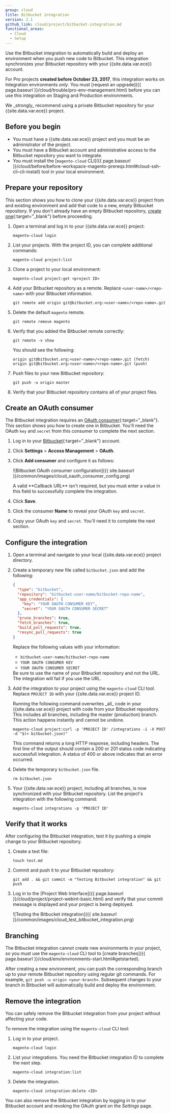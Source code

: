 ```yaml
---
group: cloud
title: Bitbucket integration
version: 2.1
github_link: cloud/project/bitbucket-integration.md
functional_areas:
  - Cloud
  - Setup
---
```


Use the Bitbucket integration to automatically build and deploy an environment when you push new code to Bitbucket. This integration synchronizes your Bitbucket repository with your {{site.data.var.ece}} account.

For Pro projects **created before October 23, 2017**, this integration works on Integration environments _only_. You must [request an upgrade]({{ page.baseurl }}/cloud/trouble/pro-env-management.html) before you can use this integration on Staging and Production environments.

<div class="bs-callout bs-callout-info" id="info" markdown="1">
We _strongly_ recommend using a private Bitbucket repository for your {{site.data.var.ece}} project.
</div>

## Before you begin
-   You must have a {{site.data.var.ece}} project and you must be an administrator of the project.
-   You must have a Bitbucket account and administrative access to the Bitbucket repository you want to integrate.
-   You must install the [`magento-cloud` CLI]({{ page.baseurl }}/cloud/before/before-workspace-magento-prereqs.html#cloud-ssh-cli-cli-install) tool in your local environment.

## Prepare your repository
This section shows you how to clone your {{site.data.var.ece}} project from and existing environment and add that code to a new, empty Bitbucket repository. If you don't already have an empty Bitbucket repository, [create one](https://confluence.atlassian.com/bitbucket/create-a-git-repository-759857290.html){:target="\_blank"} before proceeding.

1.  Open a terminal and log in to your {{site.data.var.ece}} project:

        magento-cloud login

1.  List your projects. With the project ID, you can complete additional commands:

        magento-cloud project:list

1.  Clone a project to your local environment:

        magento-cloud project:get <project ID>

1.  Add your Bitbucket repository as a remote. Replace `<user-name>/<repo-name>` with your Bitbucket information.

        git remote add origin git@bitbucket.org:<user-name>/<repo-name>.git

1.  Delete the default `magento` remote.

        git remote remove magento

1.  Verify that you added the Bitbucket remote correctly:

        git remote -v show

    You should see the following:

        origin git@bitbucket.org:<user-name>/<repo-name>.git (fetch)
        origin git@bitbucket.org:<user-name>/<repo-name>.git (push)

1.  Push files to your new Bitbucket repository:

        git push -u origin master

1.  Verify that your Bitbucket repository contains all of your project files.

## Create an OAuth consumer
The Bitbucket integration requires an [OAuth consumer](https://confluence.atlassian.com/x/pwIwDg){:target="\_blank"}. This section shows you how to create one in Bitbucket. You'll need the OAuth `key` and `secret` from this consumer to complete the next section.

1.  Log in to your [Bitbucket](https://bitbucket.org/account/signin/){:target="\_blank"} account.
1.  Click **Settings** > **Access Management** > **OAuth**.
1.  Click **Add consumer** and configure it as follows:

    ![Bitbucket OAuth consumer configuration]({{ site.baseurl }}/common/images/cloud_oauth_consumer_config.png)

    <div class="bs-callout bs-callout-warning" markdown="1">
    A valid **Callback URL** isn't required, but you must enter a value in this field to successfully complete the integration.
    </div>

1.  Click **Save**.
1.  Click the consumer **Name** to reveal your OAuth `key` and `secret`.
1.  Copy your OAuth `key` and `secret`. You'll need it to complete the next section.

## Configure the integration

1.  Open a terminal and navigate to your local {{site.data.var.ece}} project directory.
1.  Create a temporary new file called `bitbucket.json` and add the following:

    ```json
    {
      "type": "bitbucket",
      "repository": "bitbucket-user-name/bitbucket-repo-name",
      "app_credentials": {
        "key": "YOUR OAUTH CONSUMER KEY",
        "secret": "YOUR OAUTH CONSUMER SECRET"
      },
      "prune_branches": true,
      "fetch_branches": true,
      "build_pull_requests": true,
      "resync_pull_requests": true
    }
    ```

    Replace the following values with your information:

    -   `bitbucket-user-name/bitbucket-repo-name`
    -   `YOUR OAUTH CONSUMER KEY`
    -   `YOUR OAUTH CONSUMER SECRET`

    <div class="bs-callout bs-callout-tip" markdown="1">
    Be sure to use the name of your Bitbucket repository and not the URL. The integration will fail if you use the URL.
    </div>

1.  Add the integration to your project using the `magento-cloud` CLI tool. Replace `PROJECT ID` with your {{site.data.var.ece}} project ID.

    <div class="bs-callout bs-callout-warning" markdown="1">
    Running the following command overwrites _all_ code in your {{site.data.var.ece}} project with code from your Bitbucket repository. This includes all branches, including the master (production) branch. This action happens instantly and cannot be undone.
    </div>

        magento-cloud project:curl -p 'PROJECT ID' /integrations -i -X POST -d "$(< bitbucket.json)"

    This command returns a long HTTP response, including headers. The first line of the output should contain a 200 or 201 status code indicating successfull integration. A status of 400 or above indicates that an error occurred.

1.  Delete the temporary `bitbucket.json` file.

        rm bitbucket.json

1.  Your {{site.data.var.ece}} project, including all branches, is now synchronized with your Bitbucket repository. List the project's integration with the following command:

        magento-cloud integrations -p 'PROJECT ID'

## Verify that it works
After configuring the Bitbucket integration, test it by pushing a simple change to your Bitbucket repository.

1.  Create a test file:

        touch test.md

1.  Commit and push it to your Bitbucket repository:

        git add . && git commit -m "Testing Bitbucket integration" && git push

1.  Log in to the [Project Web Interface]({{ page.baseurl }}/cloud/project/project-webint-basic.html) and verify that your commit message is displayed and your project is being deployed.

    ![Testing the Bitbucket integration]({{ site.baseurl }}/common/images/cloud_test_bitbucket_integration.png)


## Branching
The Bitbucket integration cannot create new environments in your project, so you must use the `magento-cloud` CLI tool to [create branches]({{ page.baseurl }}/cloud/env/environments-start.html#getstarted).

After creating a new environment, you can push the corresponding branch up to your remote Bitbucket repository using regular git commands. For example, `git push -u origin <your-branch>`. Subsequent changes to your branch in Bitbucket will automatically build and deploy the environment.

## Remove the integration
You can safely remove the Bitbucket integration from your project without affecting your code.

To remove the integration using the `magento-cloud` CLI tool:

1.  Log in to your project.

        magento-cloud login

1.  List your integrations. You need the Bitbucket integration ID to complete the next step.

        magento-cloud integration:list

1.  Delete the integration.

        magento-cloud integration:delete <ID>

You can also remove the Bitbucket integration by logging in to your Bitbucket account and revoking the OAuth grant on the _Settings_ page.
